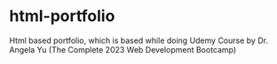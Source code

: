 # html-portfolio
Html based portfolio, which is based while doing Udemy Course by Dr. Angela Yu (The Complete 2023 Web Development Bootcamp)
